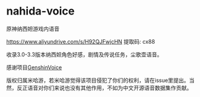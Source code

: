 # nahida-voice
原神纳西妲游戏内语音

https://www.aliyundrive.com/s/H92QJFwjcHN 提取码: cx88

收录3.0-3.3版本纳西妲角色好感，剧情及传说任务，尘歌壶语音。

感谢项目[GenshinVoice](https://github.com/w4123/GenshinVoice)

版权归属米哈游，若米哈游觉得该项目侵犯了你们的权利，请在issue里提出。当然，反正语音对你们来说也没有其他作用，不如为中文开源语音数据集作贡献。
